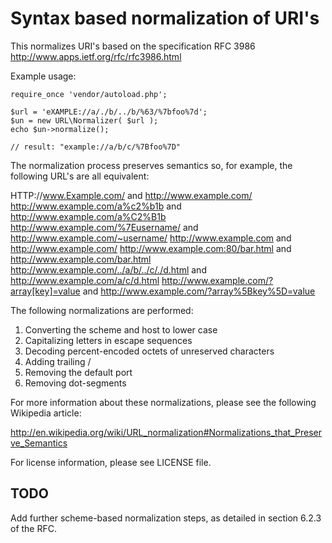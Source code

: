 
# Syntax based normalization of URI's

This normalizes URI's based on the specification RFC 3986 
http://www.apps.ietf.org/rfc/rfc3986.html

Example usage:

	require_once 'vendor/autoload.php';

	$url = 'eXAMPLE://a/./b/../b/%63/%7bfoo%7d';
	$un = new URL\Normalizer( $url );
	echo $un->normalize();

	// result: "example://a/b/c/%7Bfoo%7D"

The normalization process preserves semantics so, for example, the following URL's are all equivalent:

HTTP://www.Example.com/ and http://www.example.com/
http://www.example.com/a%c2%b1b and http://www.example.com/a%C2%B1b
http://www.example.com/%7Eusername/ and http://www.example.com/~username/
http://www.example.com and http://www.example.com/
http://www.example.com:80/bar.html and http://www.example.com/bar.html
http://www.example.com/../a/b/../c/./d.html and http://www.example.com/a/c/d.html
http://www.example.com/?array[key]=value and http://www.example.com/?array%5Bkey%5D=value

The following normalizations are performed:

1. Converting the scheme and host to lower case
2. Capitalizing letters in escape sequences
3. Decoding percent-encoded octets of unreserved characters
4. Adding trailing /
5. Removing the default port
6. Removing dot-segments

For more information about these normalizations, please see the following Wikipedia article:

http://en.wikipedia.org/wiki/URL_normalization#Normalizations_that_Preserve_Semantics

For license information, please see LICENSE file.

## TODO

Add further scheme-based normalization steps, as detailed in section 6.2.3 of the RFC.
